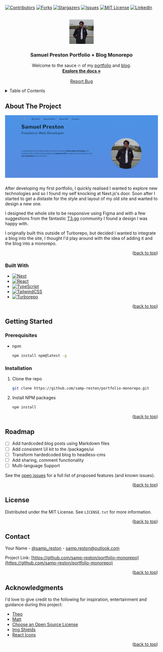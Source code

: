 <a name="readme-top"></a>

<!-- PROJECT SHIELDS -->
<!--
*** I'm using markdown "reference style" links for readability.
*** Reference links are enclosed in brackets [ ] instead of parentheses ( ).
*** See the bottom of this document for the declaration of the reference variables
*** for contributors-url, forks-url, etc. This is an optional, concise syntax you may use.
*** https://www.markdownguide.org/basic-syntax/#reference-style-links
-->
[![Contributors][contributors-shield]][contributors-url]
[![Forks][forks-shield]][forks-url]
[![Stargazers][stars-shield]][stars-url]
[![Issues][issues-shield]][issues-url]
[![MIT License][license-shield]][license-url]
[![LinkedIn][linkedin-shield]][linkedin-url]



<!-- PROJECT LOGO -->
<br />
<div align="center">
  <a href="https://github.com/samp-reston/portfolio-monorepo">
    <img src="images/portrait.webp" alt="Logo" width="80" height="80">
  </a>

  <h3 align="center">Samuel Preston Portfolio + Blog Monorepo</h3>

  <p align="center">
    Welcome to the sauce 🔥 of my <a href="https://www.sampreston.co.uk/">portfolio</a> and <a href="https://www.blog.sampreston.co.uk/">blog</a>.
    <br />
    <a href="https://github.com/samp-reston/portfolio-monorepo"><strong>Explore the docs »</strong></a>
    <br />
    <br />
    <a href="https://github.com/samp-reston/portfolio-monorepo/issues">Report Bug</a>
  </p>
</div>



<!-- TABLE OF CONTENTS -->
<details>
  <summary>Table of Contents</summary>
  <ol>
    <li>
      <a href="#about-the-project">About The Project</a>
      <ul>
        <li><a href="#built-with">Built With</a></li>
      </ul>
    </li>
    <li>
      <a href="#getting-started">Getting Started</a>
      <ul>
        <li><a href="#prerequisites">Prerequisites</a></li>
        <li><a href="#installation">Installation</a></li>
      </ul>
    </li>
    <li><a href="#roadmap">Roadmap</a></li>
    <li><a href="#license">License</a></li>
    <li><a href="#contact">Contact</a></li>
  </ol>
</details>



<!-- ABOUT THE PROJECT -->
## About The Project

[![Product Name Screen Shot][product-screenshot]](https://www.sampreston.co.uk/)

After developing my first portfolio, I quickly realised I wanted to explore new technologies and so I found my self knocking at Next.js's door. Soon after I started to get a distaste for the style and layout of my old site and wanted to design a new one.

I designed the whole site to be responsive using Figma and with a few suggestions from the fantastic <a href="https://t3.gg/">T3.gg</a> community I found a design I was happy with.

I originally built this outside of Turborepo, but decided I wanted to integrate a blog into the site, I thought I'd play around with the idea of adding it and the blog into a monorepo.

<p align="right">(<a href="#readme-top">back to top</a>)</p>



### Built With

* [![Next][Next.js]][Next-url]
* [![React][React.js]][React-url]
* [![TypeScript][Typescript]][Typescript-url]
* [![TailwindCSS][TailwindCSS]][TailwindCSS-url]
* [![Turborepo][Turborepo]][Turborepo-url]

<p align="right">(<a href="#readme-top">back to top</a>)</p>



<!-- GETTING STARTED -->
## Getting Started

### Prerequisites
* npm
  ```sh
  npm install npm@latest -g
  ```

### Installation

1. Clone the repo
   ```sh
   git clone https://github.com/samp-reston/portfolio-monorepo.git
   ```
2. Install NPM packages
   ```sh
   npm install
   ```

<p align="right">(<a href="#readme-top">back to top</a>)</p>



<!-- ROADMAP -->
## Roadmap
- [ ] Add hardcoded blog posts using Markdown files
- [ ] Add consistent UI kit to the /packages/ui
- [ ] Transform hardedcoded blog to headless-cms
- [ ] Add sharing, comment functionality
- [ ] Multi-language Support

See the [open issues](https://github.com/samp-reston/portfolio-monorepo/issues) for a full list of proposed features (and known issues).

<p align="right">(<a href="#readme-top">back to top</a>)</p>



<!-- LICENSE -->
## License

Distributed under the MIT License. See `LICENSE.txt` for more information.

<p align="right">(<a href="#readme-top">back to top</a>)</p>



<!-- CONTACT -->
## Contact

Your Name - [@samp_reston](https://twitter.com/samp_reston) - samp.reston@outlook.com

Project Link: [https://github.com/samp-reston/portfolio-monorepo](https://github.com/samp-reston/portfolio-monorepo)

<p align="right">(<a href="#readme-top">back to top</a>)</p>



<!-- ACKNOWLEDGMENTS -->
## Acknowledgments

I'd love to give credit to the following for inspiration, entertainment and guidance during this project:

* [Theo](https://twitter.com/t3dotgg)
* [Matt](https://twitter.com/mattpocockuk)
* [Choose an Open Source License](https://choosealicense.com)
* [Img Shields](https://shields.io)
* [React Icons](https://react-icons.github.io/react-icons/search)

<p align="right">(<a href="#readme-top">back to top</a>)</p>



<!-- MARKDOWN LINKS & IMAGES -->
<!-- https://www.markdownguide.org/basic-syntax/#reference-style-links -->
[contributors-shield]: https://img.shields.io/github/contributors/samp-reston/portfolio-monorepo.svg?style=for-the-badge
[contributors-url]: https://github.com/samp-reston/portfolio-monorepo/graphs/contributors
[forks-shield]: https://img.shields.io/github/forks/samp-reston/portfolio-monorepo.svg?style=for-the-badge
[forks-url]: https://github.com/samp-reston/portfolio-monorepo/network/members
[stars-shield]: https://img.shields.io/github/stars/samp-reston/portfolio-monorepo.svg?style=for-the-badge
[stars-url]: https://github.com/samp-reston/portfolio-monorepo/stargazers
[issues-shield]: https://img.shields.io/github/issues/samp-reston/portfolio-monorepo.svg?style=for-the-badge
[issues-url]: https://github.com/samp-reston/portfolio-monorepo/issues
[license-shield]: https://img.shields.io/github/license/samp-reston/portfolio-monorepo.svg?style=for-the-badge
[license-url]: https://github.com/samp-reston/portfolio-monorepo/blob/master/LICENSE.txt
[linkedin-shield]: https://img.shields.io/badge/-LinkedIn-black.svg?style=for-the-badge&logo=linkedin&colorB=555
[linkedin-url]: https://www.linkedin.com/in/samp-reston/
[product-screenshot]: images/screencap.png
[Next.js]: https://img.shields.io/badge/next.js-000000?style=for-the-badge&logo=nextdotjs&logoColor=white
[Next-url]: https://nextjs.org/
[React.js]: https://img.shields.io/badge/React-20232A?style=for-the-badge&logo=react&logoColor=61DAFB
[React-url]: https://reactjs.org/
[TypeScript]: https://img.shields.io/badge/TypeScript-007ACC?style=for-the-badge&logo=typescript&logoColor=white
[TypeScript-url]: https://www.typescriptlang.org/
[Turborepo]: https://img.shields.io/badge/Turborepo-F12560?style=for-the-badge&logo=turborepo&logoColor=black
[Turborepo-url]: https://turborepo.org/
[TailwindCSS]: 	https://img.shields.io/badge/Tailwind_CSS-38B2AC?style=for-the-badge&logo=tailwind-css&logoColor=white
[TailwindCSS-url]: https://tailwindcss.com/